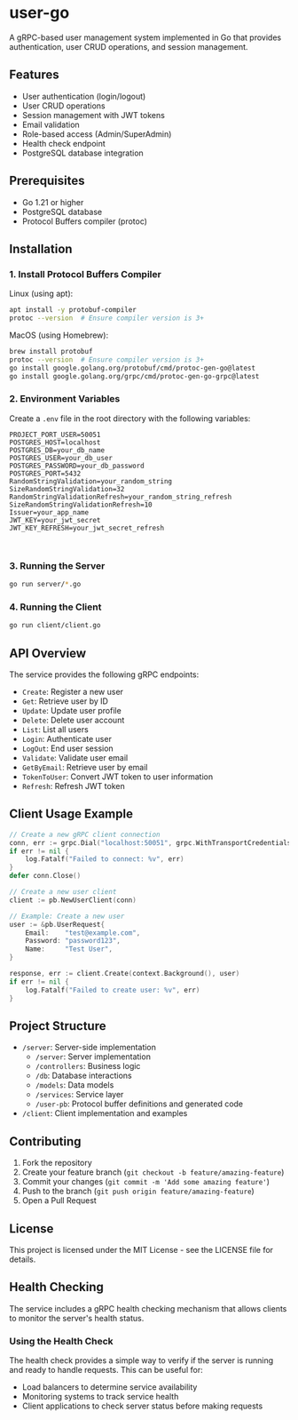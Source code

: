# user-go

A gRPC-based user management system implemented in Go that provides authentication, user CRUD operations, and session management.

## Features

- User authentication (login/logout)
- User CRUD operations
- Session management with JWT tokens
- Email validation
- Role-based access (Admin/SuperAdmin)
- Health check endpoint
- PostgreSQL database integration

## Prerequisites

- Go 1.21 or higher
- PostgreSQL database
- Protocol Buffers compiler (protoc)

## Installation

### 1. Install Protocol Buffers Compiler

Linux (using apt):

```bash
apt install -y protobuf-compiler
protoc --version  # Ensure compiler version is 3+
```

MacOS (using Homebrew):

```bash
brew install protobuf
protoc --version  # Ensure compiler version is 3+
go install google.golang.org/protobuf/cmd/protoc-gen-go@latest
go install google.golang.org/grpc/cmd/protoc-gen-go-grpc@latest
```

### 2. Environment Variables

Create a `.env` file in the root directory with the following variables:

```env
PROJECT_PORT_USER=50051
POSTGRES_HOST=localhost
POSTGRES_DB=your_db_name
POSTGRES_USER=your_db_user
POSTGRES_PASSWORD=your_db_password
POSTGRES_PORT=5432
RandomStringValidation=your_random_string
SizeRandomStringValidation=32
RandomStringValidationRefresh=your_random_string_refresh
SizeRandomStringValidationRefresh=10
Issuer=your_app_name
JWT_KEY=your_jwt_secret
JWT_KEY_REFRESH=your_jwt_secret_refresh



```

### 3. Running the Server

```bash
go run server/*.go
```

### 4. Running the Client

```bash
go run client/client.go
```

## API Overview

The service provides the following gRPC endpoints:

- `Create`: Register a new user
- `Get`: Retrieve user by ID
- `Update`: Update user profile
- `Delete`: Delete user account
- `List`: List all users
- `Login`: Authenticate user
- `LogOut`: End user session
- `Validate`: Validate user email
- `GetByEmail`: Retrieve user by email
- `TokenToUser`: Convert JWT token to user information
- `Refresh`: Refresh JWT token

## Client Usage Example

```go
// Create a new gRPC client connection
conn, err := grpc.Dial("localhost:50051", grpc.WithTransportCredentials(insecure.NewCredentials()))
if err != nil {
    log.Fatalf("Failed to connect: %v", err)
}
defer conn.Close()

// Create a new user client
client := pb.NewUserClient(conn)

// Example: Create a new user
user := &pb.UserRequest{
    Email:    "test@example.com",
    Password: "password123",
    Name:     "Test User",
}

response, err := client.Create(context.Background(), user)
if err != nil {
    log.Fatalf("Failed to create user: %v", err)
}
```

## Project Structure

- `/server`: Server-side implementation
  - `/server`: Server implementation
  - `/controllers`: Business logic
  - `/db`: Database interactions
  - `/models`: Data models
  - `/services`: Service layer
  - `/user-pb`: Protocol buffer definitions and generated code
- `/client`: Client implementation and examples

## Contributing

1. Fork the repository
2. Create your feature branch (`git checkout -b feature/amazing-feature`)
3. Commit your changes (`git commit -m 'Add some amazing feature'`)
4. Push to the branch (`git push origin feature/amazing-feature`)
5. Open a Pull Request

## License

This project is licensed under the MIT License - see the LICENSE file for details.

## Health Checking

The service includes a gRPC health checking mechanism that allows clients to monitor the server's health status.

### Using the Health Check

The health check provides a simple way to verify if the server is running and ready to handle requests. This can be useful for:

- Load balancers to determine service availability
- Monitoring systems to track service health
- Client applications to check server status before making requests
